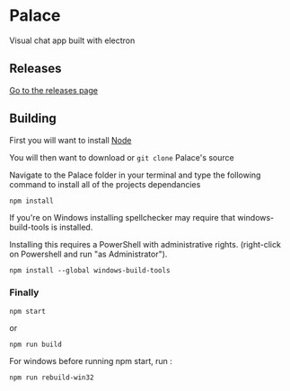 # Palace
Visual chat app built with electron


## Releases
[Go to the releases page](https://github.com/pawnipt/Palace/releases)


## Building

First you will want to install [Node](https://nodejs.org/en/)

You will then want to download or `git clone` Palace's source

Navigate to the Palace folder in your terminal and type the following command to install all of the projects dependancies
```
npm install
```
If you're on Windows installing spellchecker may require that windows-build-tools is installed.

Installing this requires a PowerShell with administrative rights. (right-click on Powershell and run "as Administrator").
```
npm install --global windows-build-tools
```

### Finally
```
npm start
```
or
```
npm run build
```

For windows before running npm start, run :
```
npm run rebuild-win32
```
